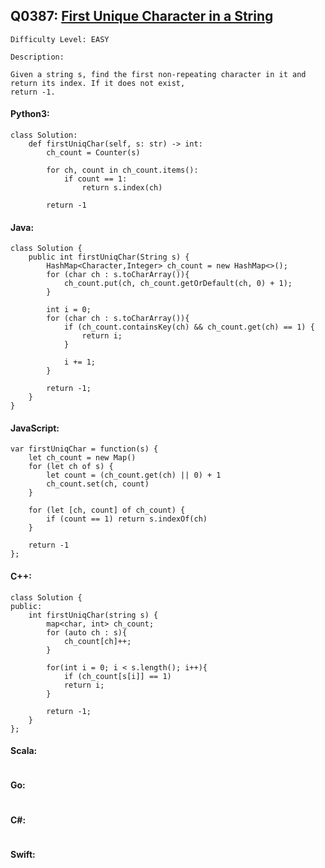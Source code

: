 ## Q0387: [First Unique Character in a String](https://leetcode.com/problems/first-unique-character-in-a-string/)

```
Difficulty Level: EASY
```

```
Description:

Given a string s, find the first non-repeating character in it and return its index. If it does not exist,
return -1.
```

#### Python3:

```
class Solution:
    def firstUniqChar(self, s: str) -> int:
        ch_count = Counter(s)

        for ch, count in ch_count.items():
            if count == 1:
                return s.index(ch)

        return -1
```

#### Java:

```
class Solution {
    public int firstUniqChar(String s) {
        HashMap<Character,Integer> ch_count = new HashMap<>();
        for (char ch : s.toCharArray()){
            ch_count.put(ch, ch_count.getOrDefault(ch, 0) + 1);
        }

        int i = 0;
        for (char ch : s.toCharArray()){
            if (ch_count.containsKey(ch) && ch_count.get(ch) == 1) {
                return i;
            }

            i += 1;
        }

        return -1;
    }
}
```

#### JavaScript:

```
var firstUniqChar = function(s) {
    let ch_count = new Map()
    for (let ch of s) {
        let count = (ch_count.get(ch) || 0) + 1
        ch_count.set(ch, count)
    }

    for (let [ch, count] of ch_count) {
        if (count == 1) return s.indexOf(ch)
    }

    return -1
};
```

#### C++:

```
class Solution {
public:
    int firstUniqChar(string s) {
        map<char, int> ch_count;
        for (auto ch : s){
            ch_count[ch]++;
        }

        for(int i = 0; i < s.length(); i++){
            if (ch_count[s[i]] == 1)
            return i;
        }

        return -1;
    }
};
```

#### Scala:

```

```

#### Go:

```

```

#### C#:

```

```

#### Swift:

```

```